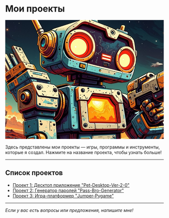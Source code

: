 # Мои проекты

![robot](images/robot.jpg)

Здесь представлены мои проекты — игры, программы и инструменты, которые я создал. Нажмите на название проекта, чтобы узнать больше!

---

## Список проектов

- [Проект 1: Десктоп приложение "Pet-Desktop-Ver-2-0"](project1.md)
- [Проект 2: Генератор паролей "Pass-Bro-Generator"](project2.md)
- [Проект 3: Игра-платформер "Jumper-Pygame"](project3.md)

---

*Если у вас есть вопросы или предложения, напишите мне!*
